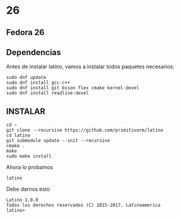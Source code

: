 # 26

## Fedora 26

## Dependencias

Antes de instalar latino, vamos a instalar todos paquetes necesarios:

```text
sudo dnf update
sudo dnf install gcc-c++
sudo dnf install git bison flex cmake kernel-devel
sudo dnf install readline-devel
```

## INSTALAR

```text
cd ~
git clone --recursive https://github.com/primitivorm/latino
cd latino
git submodule update --init --recursive
cmake .
make
sudo make install
```

Ahora lo probamos

```text
latino
```

Debe darnos esto

```text
Latino 1.0.0
Todos los derechos reservados (C) 2015-2017. Latinoamerica
latino>
```


